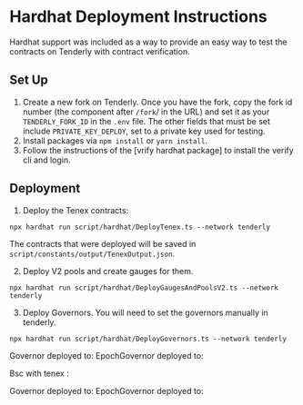 # Hardhat Deployment Instructions

Hardhat support was included as a way to provide an easy way to test the contracts on Tenderly with contract verification. 

## Set Up

1. Create a new fork on Tenderly. Once you have the fork, copy the fork id number (the component after `/fork`/ in the URL) and set it as your `TENDERLY_FORK_ID` in the `.env` file. The other fields that must be set include `PRIVATE_KEY_DEPLOY`, set to a private key used for testing.
2. Install packages via `npm install` or `yarn install`.
3. Follow the instructions of the [vrify hardhat package] to install the verify cli and login.

## Deployment

1. Deploy the Tenex contracts:

`npx hardhat run script/hardhat/DeployTenex.ts --network tenderly`

The contracts that were deployed will be saved in `script/constants/output/TenexOutput.json`. 

2. Deploy V2 pools and create gauges for them.

`npx hardhat run script/hardhat/DeployGaugesAndPoolsV2.ts --network tenderly`

3. Deploy Governors. You will need to set the governors manually in tenderly.

`npx hardhat run script/hardhat/DeployGovernors.ts --network tenderly`

Governor deployed to: 
EpochGovernor deployed to: 

Bsc with tenex :

Governor deployed to: 
EpochGovernor deployed to: 

